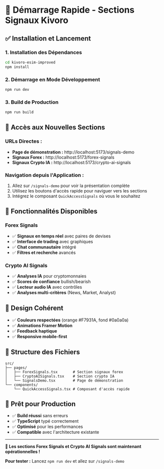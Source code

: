# 🚀 Démarrage Rapide - Sections Signaux Kivoro

## ✅ Installation et Lancement

### 1. Installation des Dépendances
```bash
cd kivoro-esim-improved
npm install
```

### 2. Démarrage en Mode Développement
```bash
npm run dev
```

### 3. Build de Production
```bash
npm run build
```

## 🎯 Accès aux Nouvelles Sections

### URLs Directes :
- **Page de démonstration :** http://localhost:5173/signals-demo
- **Signaux Forex :** http://localhost:5173/forex-signals
- **Signaux Crypto IA :** http://localhost:5173/crypto-ai-signals

### Navigation depuis l'Application :
1. Allez sur `/signals-demo` pour voir la présentation complète
2. Utilisez les boutons d'accès rapide pour naviguer vers les sections
3. Intégrez le composant `QuickAccessSignals` où vous le souhaitez

## 📱 Fonctionnalités Disponibles

### Forex Signals
- ✅ **Signaux en temps réel** avec paires de devises
- ✅ **Interface de trading** avec graphiques
- ✅ **Chat communautaire** intégré
- ✅ **Filtres et recherche** avancés

### Crypto AI Signals
- ✅ **Analyses IA** pour cryptomonnaies
- ✅ **Scores de confiance** bullish/bearish
- ✅ **Lecteur audio IA** avec contrôles
- ✅ **Analyses multi-critères** (News, Market, Analyst)

## 🎨 Design Cohérent

- ✅ **Couleurs respectées** (orange #F7931A, fond #0a0a0a)
- ✅ **Animations Framer Motion**
- ✅ **Feedback haptique**
- ✅ **Responsive mobile-first**

## 🔧 Structure des Fichiers

```
src/
├── pages/
│   ├── ForexSignals.tsx       # Section signaux forex
│   ├── CryptoAISignals.tsx    # Section crypto IA
│   └── SignalsDemo.tsx        # Page de démonstration
└── components/
    └── QuickAccessSignals.tsx # Composant d'accès rapide
```

## 🚀 Prêt pour Production

- ✅ **Build réussi** sans erreurs
- ✅ **TypeScript** typé correctement
- ✅ **Optimisé** pour les performances
- ✅ **Compatible** avec l'architecture existante

---

**🎉 Les sections Forex Signals et Crypto AI Signals sont maintenant opérationnelles !**

**Pour tester :** Lancez `npm run dev` et allez sur `/signals-demo`
